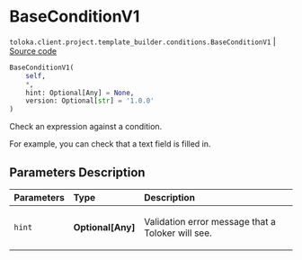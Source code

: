 # BaseConditionV1
`toloka.client.project.template_builder.conditions.BaseConditionV1` | [Source code](https://github.com/Toloka/toloka-kit/blob/v1.0.2/src/client/project/template_builder/conditions.py#L33)

```python
BaseConditionV1(
    self,
    *,
    hint: Optional[Any] = None,
    version: Optional[str] = '1.0.0'
)
```

Check an expression against a condition.


For example, you can check that a text field is filled in.

## Parameters Description

| Parameters | Type | Description |
| :----------| :----| :-----------|
`hint`|**Optional\[Any\]**|<p>Validation error message that a Toloker will see.</p>

